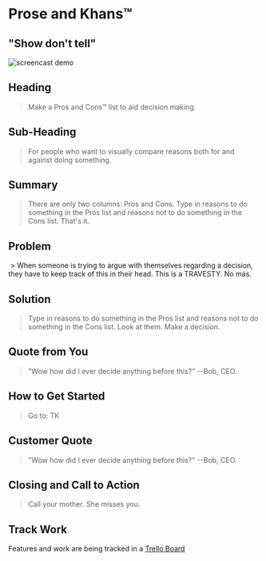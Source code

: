 # Prose and Khans™ #

<!-- 
> This material was originally posted [here](http://www.quora.com/What-is-Amazons-approach-to-product-development-and-product-management). It is reproduced here for posterities sake.

There is an approach called "working backwards" that is widely used at Amazon. They work backwards from the customer, rather than starting with an idea for a product and trying to bolt customers onto it. While working backwards can be applied to any specific product decision, using this approach is especially important when developing new products or features.

For new initiatives a product manager typically starts by writing an internal press release announcing the finished product. The target audience for the press release is the new/updated product's customers, which can be retail customers or internal users of a tool or technology. Internal press releases are centered around the customer problem, how current solutions (internal or external) fail, and how the new product will blow away existing solutions.

If the benefits listed don't sound very interesting or exciting to customers, then perhaps they're not (and shouldn't be built). Instead, the product manager should keep iterating on the press release until they've come up with benefits that actually sound like benefits. Iterating on a press release is a lot less expensive than iterating on the product itself (and quicker!).

If the press release is more than a page and a half, it is probably too long. Keep it simple. 3-4 sentences for most paragraphs. Cut out the fat. Don't make it into a spec. You can accompany the press release with a FAQ that answers all of the other business or execution questions so the press release can stay focused on what the customer gets. My rule of thumb is that if the press release is hard to write, then the product is probably going to suck. Keep working at it until the outline for each paragraph flows. 

Oh, and I also like to write press-releases in what I call "Oprah-speak" for mainstream consumer products. Imagine you're sitting on Oprah's couch and have just explained the product to her, and then you listen as she explains it to her audience. That's "Oprah-speak", not "Geek-speak".

Once the project moves into development, the press release can be used as a touchstone; a guiding light. The product team can ask themselves, "Are we building what is in the press release?" If they find they're spending time building things that aren't in the press release (overbuilding), they need to ask themselves why. This keeps product development focused on achieving the customer benefits and not building extraneous stuff that takes longer to build, takes resources to maintain, and doesn't provide real customer benefit (at least not enough to warrant inclusion in the press release).
 -->
 
## "Show don't tell"
![screencast demo](https://d2ppvlu71ri8gs.cloudfront.net/items/3n1m3f432F1B1h141K3a/Screen%20Recording%202017-04-23%20at%2004.27%20PM.gif?v=1c994516)

## Heading ##
  > Make a Pros and Cons™ list to aid decision making.

## Sub-Heading ##
  > For people who want to visually compare reasons both for and against doing something.

## Summary ##
  > There are only two columns: Pros and Cons. Type in reasons to do something in the Pros list and reasons not to do something in the Cons list. That's it.

## Problem ##
  > When someone is trying to argue with themselves regarding a decision, they have to keep track of this in their head. This is a TRAVESTY. No más.

## Solution ##
  > Type in reasons to do something in the Pros list and reasons not to do something in the Cons list. Look at them. Make a decision.

## Quote from You ##
  > "Wow how did I ever decide anything before this?" --Bob, CEO.

## How to Get Started ##
  > Go to: TK

## Customer Quote ##
  > "Wow how did I ever decide anything before this?" --Bob, CEO.

## Closing and Call to Action ##
  > Call your mother. She misses you.

## Track Work
Features and work are being tracked in a [Trello Board](https://trello.com/b/CQCzvmA8/mvp-project-prose-and-khans)
